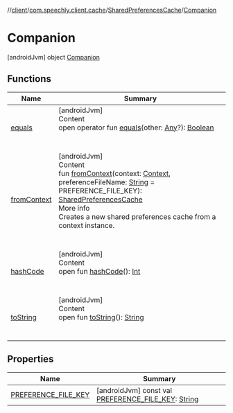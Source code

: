 //[client](../../../index.md)/[com.speechly.client.cache](../../index.md)/[SharedPreferencesCache](../index.md)/[Companion](index.md)



# Companion  
 [androidJvm] object [Companion](index.md)   


## Functions  
  
|  Name|  Summary| 
|---|---|
| <a name="kotlin/Any/equals/#kotlin.Any?/PointingToDeclaration/"></a>[equals](../../../com.speechly.ui/-speechly-button/index.md#%5Bkotlin%2FAny%2Fequals%2F%23kotlin.Any%3F%2FPointingToDeclaration%2F%5D%2FFunctions%2F-752291050)| <a name="kotlin/Any/equals/#kotlin.Any?/PointingToDeclaration/"></a>[androidJvm]  <br>Content  <br>open operator fun [equals](../../../com.speechly.ui/-speechly-button/index.md#%5Bkotlin%2FAny%2Fequals%2F%23kotlin.Any%3F%2FPointingToDeclaration%2F%5D%2FFunctions%2F-752291050)(other: [Any](https://kotlinlang.org/api/latest/jvm/stdlib/kotlin/-any/index.html)?): [Boolean](https://kotlinlang.org/api/latest/jvm/stdlib/kotlin/-boolean/index.html)  <br><br><br>
| <a name="com.speechly.client.cache/SharedPreferencesCache.Companion/fromContext/#android.content.Context#kotlin.String/PointingToDeclaration/"></a>[fromContext](from-context.md)| <a name="com.speechly.client.cache/SharedPreferencesCache.Companion/fromContext/#android.content.Context#kotlin.String/PointingToDeclaration/"></a>[androidJvm]  <br>Content  <br>fun [fromContext](from-context.md)(context: [Context](https://developer.android.com/reference/kotlin/android/content/Context.html), preferenceFileName: [String](https://kotlinlang.org/api/latest/jvm/stdlib/kotlin/-string/index.html) = PREFERENCE_FILE_KEY): [SharedPreferencesCache](../index.md)  <br>More info  <br>Creates a new shared preferences cache from a context instance.  <br><br><br>
| <a name="kotlin/Any/hashCode/#/PointingToDeclaration/"></a>[hashCode](../../../com.speechly.ui/-speechly-button/index.md#%5Bkotlin%2FAny%2FhashCode%2F%23%2FPointingToDeclaration%2F%5D%2FFunctions%2F-752291050)| <a name="kotlin/Any/hashCode/#/PointingToDeclaration/"></a>[androidJvm]  <br>Content  <br>open fun [hashCode](../../../com.speechly.ui/-speechly-button/index.md#%5Bkotlin%2FAny%2FhashCode%2F%23%2FPointingToDeclaration%2F%5D%2FFunctions%2F-752291050)(): [Int](https://kotlinlang.org/api/latest/jvm/stdlib/kotlin/-int/index.html)  <br><br><br>
| <a name="kotlin/Any/toString/#/PointingToDeclaration/"></a>[toString](../../../com.speechly.client.speech/-client/-companion/index.md#%5Bkotlin%2FAny%2FtoString%2F%23%2FPointingToDeclaration%2F%5D%2FFunctions%2F-752291050)| <a name="kotlin/Any/toString/#/PointingToDeclaration/"></a>[androidJvm]  <br>Content  <br>open fun [toString](../../../com.speechly.client.speech/-client/-companion/index.md#%5Bkotlin%2FAny%2FtoString%2F%23%2FPointingToDeclaration%2F%5D%2FFunctions%2F-752291050)(): [String](https://kotlinlang.org/api/latest/jvm/stdlib/kotlin/-string/index.html)  <br><br><br>


## Properties  
  
|  Name|  Summary| 
|---|---|
| <a name="com.speechly.client.cache/SharedPreferencesCache.Companion/PREFERENCE_FILE_KEY/#/PointingToDeclaration/"></a>[PREFERENCE_FILE_KEY](-p-r-e-f-e-r-e-n-c-e_-f-i-l-e_-k-e-y.md)| <a name="com.speechly.client.cache/SharedPreferencesCache.Companion/PREFERENCE_FILE_KEY/#/PointingToDeclaration/"></a> [androidJvm] const val [PREFERENCE_FILE_KEY](-p-r-e-f-e-r-e-n-c-e_-f-i-l-e_-k-e-y.md): [String](https://kotlinlang.org/api/latest/jvm/stdlib/kotlin/-string/index.html)   <br>

